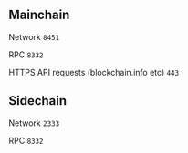 ## Mainchain
Network ```8451```

RPC ```8332```

HTTPS API requests (blockchain.info etc) ```443```

## Sidechain
Network ```2333```

RPC ```8332```
